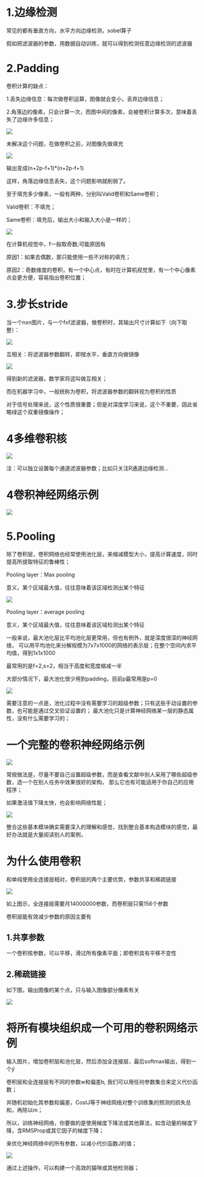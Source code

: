 # 1.边缘检测

常见的都有垂直方向，水平方向边缘检测，sobel算子

假如把滤波器的参数，用数据自动训练，就可以得到检测任意边缘检测的滤波器

# 2.Padding

卷积计算的缺点：

1.丢失边缘信息：每次做卷积运算，图像就会变小，丢弃边缘信息；

2.角落边的像素，只会计算一次，而图中间的像素，会被卷积计算多次，意味着丢失了边缘许多信息；

![](./pad01.jpg)

未解决这个问题，在做卷积之前，对图像先做填充

![](./pad02.jpg)

输出变成(n+2p-f+1)*(n+2p-f+1)

这样，角落边缘信息丢失，这个问题影响就削弱了。

至于填充多少像素，一般有两种，分别叫Valid卷积和Same卷积；

Valid卷积：不填充；

Same卷积：填充后，输出大小和输入大小是一样的；

![](./pad03.jpg)

在计算机视觉中，f一般取奇数;可能原因有

原因1：如果去偶数，那只能使用一些不对称的填充；

原因2：奇数维度的卷积，有一个中心点，有时在计算机视觉里，有一个中心像素点会更方便，容易指出卷积位置；

# 3.步长stride

当一个nxn图片，与一个fxf滤波器，做卷积时，其输出尺寸计算如下（向下取整）：

![](./pad04.jpg)

互相关：将滤波器参数翻转，即按水平，垂直方向做镜像

![](./pad05.jpg)

得到新的滤波器，数学家将这叫做互相关；

而在机器学习中，一般统称为卷积，将滤波器参数的翻转视为卷积的性质

对于信号处理来说，这个性质很重要；但是对深度学习来说，这个不重要，因此省略绿这个双重镜像操作；

# 4多维卷积核

![](./pad06.jpg)

注：可以独立设置每个通道滤波器参数；比如只关注R通道边缘检测...

# 4卷积神经网络示例

![](./pad07.jpg)

# 5.Pooling

除了卷积层，卷积网络也经常使用池化层，来缩减模型大小，提高计算速度，同时提高所提取特征的鲁棒性；

Pooling layer：Max pooling

意义，某个区域最大值，往往意味着该区域检测出某个特征

![](./p01.jpg)

Pooling layer：average pooling

意义，某个区域最大值，往往意味着该区域检测出某个特征

一般来说，最大池化层比平均池化层更常用，但也有例外，就是深度很深的神经网络，
可以用平均池化来分解规模为7x7x1000的网络的表示层；在整个空间内求平均值，得到1x1x1000

最常用的是f=2,s=2，相当于高度和宽度缩减一半


大部分情况下，最大池化很少用到padding，目前p最常用是p=0

![](./p02.jpg)

需要注意的一点是，池化过程中没有需要学习的超级参数；只有这些手动设置的参数，也可能是通过交叉验证设置的；
最大池化只是计算神经网络某一层的静态属性，没有什么需要学习的；

# 一个完整的卷积神经网络示例

![](./nn00.jpg)

常规做法是，尽量不要自己设置超级参数，而是查看文献中别人采用了哪些超级参数，选一个在别人任务中效果很好的架构，
那么它也有可能适用于你自己的应用程序；

如果激活值下降太快，也会影响网络性能；


![](./nn01.jpg)

整合这些基本模块确实需要深入的理解和感觉，找到整合基本构造模块的感觉，最好办法就是大量阅读别人的案例，

# 为什么使用卷积

和单纯使用全连接层相对，卷积层的两个主要优势，参数共享和稀疏链接

![](./cnn01.jpg)

如上图示，全连接层需要月14000000参数，而卷积层只需156个参数

卷积层能有效减少参数的原因主要有

## 1.共享参数

一个卷积核参数，可以平移，滑过所有像素平面；即卷积具有平移不变性

## 2.稀疏链接

如下图，输出图像的某个点，只与输入图像部分像素有关

![](./cnn02.jpg)



# 将所有模块组织成一个可用的卷积网络示例

输入图片，增加卷积层和池化层，然后添加全连接层，最后softmax输出，得到一个$\hat{y}$

卷积层和全连接层有不同的参数w和偏差b, 我们可以用任何参数集合来定义代价函数；

并随机初始化其参数和偏差，CostJ等于神经网络对整个训练集的预测的损失总和，再除以m；

所以，训练神经网络，你要做的是使用梯度下降法或其他算法，如含动量的梯度下降，含RMSProp或其它因子的梯度下降；

来优化神经网络中的所有参数，以减小代价函数J的值；

![](./cnn03.jpg)

通过上述操作，可以构建一个高效的猫咪或其他检测器；


```python

```


```python

```


```python

```
